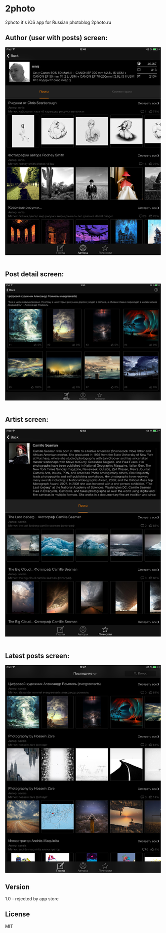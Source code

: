 2photo
======

2photo it's iOS app for Russian photoblog 2photo.ru

## Author (user with posts) screen: 
![](https://raw.githubusercontent.com/petropavel13/2photo/master/screens/author_screen_v.png) &nbsp;

## Post detail screen:
![](https://raw.githubusercontent.com/petropavel13/2photo/master/screens/post_screen_h.png) &nbsp;

## Artist screen:
![](https://raw.githubusercontent.com/petropavel13/2photo/master/screens/artist_screen_v.png) &nbsp;

## Latest posts screen:
![](https://raw.githubusercontent.com/petropavel13/2photo/master/screens/posts_screen_v.png)

Version
----

1.0 - rejected by app store

License
----

MIT
